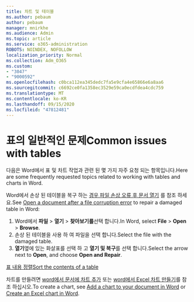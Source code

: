 ```yaml
---
title: 차트 및 테이블
ms.author: pebaum
author: pebaum
manager: mnirkhe
ms.audience: Admin
ms.topic: article
ms.service: o365-administration
ROBOTS: NOINDEX, NOFOLLOW
localization_priority: Normal
ms.collection: Adm_O365
ms.custom:
- "3047"
- "9000592"
ms.openlocfilehash: c0bca112ea345dedc7fa5e9cfa4e65866e6a8aa6
ms.sourcegitcommit: c6692ce0fa1358ec3529e59ca0ecdfdea4cdc759
ms.translationtype: MT
ms.contentlocale: ko-KR
ms.lasthandoff: 09/15/2020
ms.locfileid: "47812481"
---
```

# <a name="common-issues-with-tables"></a><span data-ttu-id="a2005-102">표의 일반적인 문제</span><span class="sxs-lookup"><span data-stu-id="a2005-102">Common issues with tables</span></span> 

<span data-ttu-id="a2005-103">다음은 Word에서 표 및 차트 작업과 관련 된 몇 가지 자주 요청 되는 항목입니다.</span><span class="sxs-lookup"><span data-stu-id="a2005-103">Here are some frequently requested topics related to working with tables and charts in Word.</span></span>

<span data-ttu-id="a2005-104">Word에서 손상 된 테이블을 복구 하는 [경우 파일 손상 오류 후 문서 열기](https://support.office.com/article/47df9d48-2165-4411-a699-1786ac734bc3) 를 참조 하세요.</span><span class="sxs-lookup"><span data-stu-id="a2005-104">See [Open a document after a file corruption error](https://support.office.com/article/47df9d48-2165-4411-a699-1786ac734bc3) to repair a damaged table in Word:</span></span>

 1. <span data-ttu-id="a2005-105">Word에서 **파일**  >  **열기**  >  **찾아보기를**선택 합니다.</span><span class="sxs-lookup"><span data-stu-id="a2005-105">In Word, select **File** > **Open** > **Browse**.</span></span>
 2. <span data-ttu-id="a2005-106">손상 된 테이블을 사용 하 여 파일을 선택 합니다.</span><span class="sxs-lookup"><span data-stu-id="a2005-106">Select the file with the damaged table.</span></span>
 3. <span data-ttu-id="a2005-107">**열기**옆에 있는 화살표를 선택 하 고 **열기 및 복구**를 선택 합니다.</span><span class="sxs-lookup"><span data-stu-id="a2005-107">Select the arrow next to **Open**, and choose **Open and Repair**.</span></span>

[<span data-ttu-id="a2005-108">표 내용 정렬</span><span class="sxs-lookup"><span data-stu-id="a2005-108">Sort the contents of a table</span></span>](https://support.office.com/article/F8392477-4613-49CD-ABA6-7C2E48F1D91F)

<span data-ttu-id="a2005-109">차트를 만들려면 [word에서 문서에 차트 추가](https://support.office.com/article/ff48e3eb-5e04-4368-a39e-20df7c798932) 또는 [word에서 Excel 차트 만들기](https://support.office.com/article/11A7D2F0-4487-4A9B-BBC6-D50916CD4A57)를 참조 하십시오.</span><span class="sxs-lookup"><span data-stu-id="a2005-109">To create a chart, see [Add a chart to your document in Word](https://support.office.com/article/ff48e3eb-5e04-4368-a39e-20df7c798932) or [Create an Excel chart in Word](https://support.office.com/article/11A7D2F0-4487-4A9B-BBC6-D50916CD4A57).</span></span>